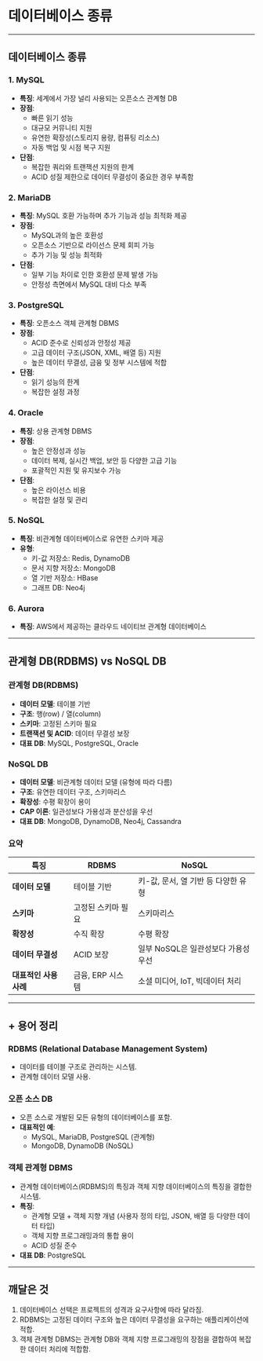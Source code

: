 # 데이터베이스 종류
---

## 데이터베이스 종류

### 1. MySQL
- **특징**: 세계에서 가장 널리 사용되는 오픈소스 관계형 DB
- **장점**:
  - 빠른 읽기 성능
  - 대규모 커뮤니티 지원
  - 유연한 확장성(스토리지 용량, 컴퓨팅 리소스)
  - 자동 백업 및 시점 복구 지원
- **단점**:
  - 복잡한 쿼리와 트랜잭션 지원의 한계
  - ACID 성질 제한으로 데이터 무결성이 중요한 경우 부족함

### 2. MariaDB
- **특징**: MySQL 호환 가능하며 추가 기능과 성능 최적화 제공
- **장점**:
  - MySQL과의 높은 호환성
  - 오픈소스 기반으로 라이선스 문제 회피 가능
  - 추가 기능 및 성능 최적화
- **단점**:
  - 일부 기능 차이로 인한 호환성 문제 발생 가능
  - 안정성 측면에서 MySQL 대비 다소 부족

### 3. PostgreSQL
- **특징**: 오픈소스 객체 관계형 DBMS
- **장점**:
  - ACID 준수로 신뢰성과 안정성 제공
  - 고급 데이터 구조(JSON, XML, 배열 등) 지원
  - 높은 데이터 무결성, 금융 및 정부 시스템에 적합
- **단점**:
  - 읽기 성능의 한계
  - 복잡한 설정 과정

### 4. Oracle
- **특징**: 상용 관계형 DBMS
- **장점**:
  - 높은 안정성과 성능
  - 데이터 복제, 실시간 백업, 보안 등 다양한 고급 기능
  - 포괄적인 지원 및 유지보수 가능
- **단점**:
  - 높은 라이선스 비용
  - 복잡한 설정 및 관리

### 5. NoSQL
- **특징**: 비관계형 데이터베이스로 유연한 스키마 제공
- **유형**:
  - 키-값 저장소: Redis, DynamoDB
  - 문서 지향 저장소: MongoDB
  - 열 기반 저장소: HBase
  - 그래프 DB: Neo4j

### 6. Aurora
- **특징**: AWS에서 제공하는 클라우드 네이티브 관계형 데이터베이스

---

## 관계형 DB(RDBMS) vs NoSQL DB

### 관계형 DB(RDBMS)
- **데이터 모델**: 테이블 기반
- **구조**: 행(row) / 열(column)
- **스키마**: 고정된 스키마 필요
- **트랜잭션 및 ACID**: 데이터 무결성 보장
- **대표 DB**: MySQL, PostgreSQL, Oracle

### NoSQL DB
- **데이터 모델**: 비관계형 데이터 모델 (유형에 따라 다름)
- **구조**: 유연한 데이터 구조, 스키마리스
- **확장성**: 수평 확장이 용이
- **CAP 이론**: 일관성보다 가용성과 분산성을 우선
- **대표 DB**: MongoDB, DynamoDB, Neo4j, Cassandra

### 요약
| **특징**               | **RDBMS**                      | **NoSQL**                          |
|-----------------------|------------------------------|----------------------------------|
| **데이터 모델**         | 테이블 기반                     | 키-값, 문서, 열 기반 등 다양한 유형       |
| **스키마**             | 고정된 스키마 필요                 | 스키마리스                          |
| **확장성**             | 수직 확장                        | 수평 확장                          |
| **데이터 무결성**        | ACID 보장                      | 일부 NoSQL은 일관성보다 가용성 우선        |
| **대표적인 사용 사례**    | 금융, ERP 시스템                  | 소셜 미디어, IoT, 빅데이터 처리            |

---

## + 용어 정리

### RDBMS (Relational Database Management System)
- 데이터를 테이블 구조로 관리하는 시스템.
- 관계형 데이터 모델 사용.

### 오픈 소스 DB
- 오픈 소스로 개발된 모든 유형의 데이터베이스를 포함.
- **대표적인 예**:
  - MySQL, MariaDB, PostgreSQL (관계형)
  - MongoDB, DynamoDB (NoSQL)

### 객체 관계형 DBMS
- 관계형 데이터베이스(RDBMS)의 특징과 객체 지향 데이터베이스의 특징을 결합한 시스템.
- **특징**:
  - 관계형 모델 + 객체 지향 개념 (사용자 정의 타입, JSON, 배열 등 다양한 데이터 타입)
  - 객체 지향 프로그래밍과의 통합 용이
  - ACID 성질 준수
- **대표 DB**: PostgreSQL

---

## 깨달은 것

1. 데이터베이스 선택은 프로젝트의 성격과 요구사항에 따라 달라짐.
2. RDBMS는 고정된 데이터 구조와 높은 데이터 무결성을 요구하는 애플리케이션에 적합.
3. 객체 관계형 DBMS는 관계형 DB와 객체 지향 프로그래밍의 장점을 결합하여 복잡한 데이터 처리에 적합함.

